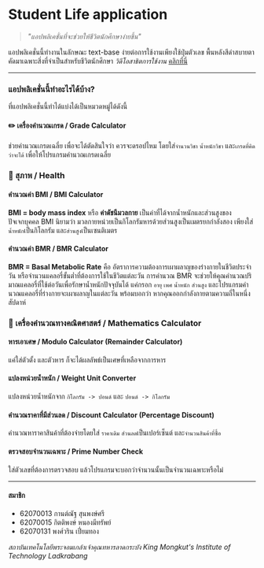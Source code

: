 # Student Life application

> *"แอปพลิเคชั่นที่จะช่วยให้ชีวิตนักศึกษาง่ายขึ้น"*

แอปพลิเคชั่นนี้ทำงานในลักษณะ text-base ง่ายต่อการใช้งานเพียงใช้ปุ่มตัวเลข พื้นหลังสีดำสบายตา คัดมาเฉพาะสิ่งที่จำเป็นสำหรับชีวิตนักศึกษา
*วิดีโอสาธิตการใช้งาน* [คลิกที่นี่](https://www.youtube.com/watch?v=enjPfCYdQcQ)
***

  ### แอปพลิเคชั่นนี้ทำอะไรได้บ้าง?

ที่แอปพลิเคชั่นนี้ทำได้แบ่งได้เป็นหมวดหมู่ได้ดังนี้

  #### :pencil2: เครื่องคำนวณเกรด / Grade Calculator

ช่วยคำนวณเกรดเฉลี่ย เพื่อจะได้ตัดสินใจว่า ควรจะดรอปไหม  โดยใส่`จำนวนวิชา` `น้ำหนักวิชา` และ`เกรดที่คิดว่าจะได้` เพื่อให้โปรแกรมคำนวณเกรดเฉลี่ย

  ### :hospital: สุภาพ / Health

  #### คำนวณค่า BMI / BMI Calculator

**BMI = body mass index** หรือ **ค่าดัชนีมวลกาย** เป็นค่าที่ได้จากน้ำหนักและส่วนสูงของปัจเจกบุคคล BMI นิยามว่า มวลกายหน่วยเป็นกิโลกรัมหารด้วยส่วนสูงเป็นเมตรยกกำลังสอง เพียงใส่`น้ำหนัก`เป็นกิโลกรัม และ`ส่วนสูง`เป็นเซนติเมตร

#### คำนวณค่า BMR / BMR Calculator

**BMR = Basal Metabolic Rate** คือ อัตราการความต้องการเผาผลาญของร่างกายในชีวิตประจำวัน หรือจำนวนแคลอรี่ขั้นต่ำที่ต้องการใช้ในชีวิตแต่ละวัน การคำนวณ BMR จะช่วยให้คุณคำนวณปริมาณแคลอรี่ที่ใช้ต่อวันเพื่อรักษาน้ำหนักปัจจุบันได้ แค่กรอก `อายุ` `เพศ` `น้ำหนัก` `ส่วนสูง` และโปรแกรมคำนวณแคลอรี่ที่ร่างกายจะเผาผลาญในแต่ละวัน พร้อมบอกว่า หากคุณออกกำลังกายตามความถี่ในหนึ่งสัปดาห์

### :blue_book: เครื่องคำนวณทางคณิตศาสตร์ / Mathematics Calculator

#### หารเอาเศษ / Modulo Calculator (Remainder Calculator)

แค่ใส่ตัวตั้ง และตัวหาร ก็จะได้ผลลัพธ์เป็นเศษที่เหลือจากการหาร

#### แปลงหน่วยน้ำหนัก / Weight Unit Converter

แปลงหน่วยน้ำหนักจาก `กิโลกรัม -> ปอนด์` และ `ปอนด์ -> กิโลกรัม`

#### คำนวณราคาที่มีส่วนลด / Discount Calculator (Percentage Discount)

คำนวณหาราคาสินค้าที่ต้องจ่ายโดยใส่ `ราคาเดิม` `ส่วนลด`เป็นเปอร์เซ็นต์ และ`จำนวนสินค้าที่ซื้อ`

#### ตรวจสอบจำนวนเฉพาะ / Prime Number Check

ใส่ตัวเลขที่ต้องการตรวจสอบ แล้วโปรแกรมจะบอกว่าจำนวนนั้นเป็นจำนวนเฉพาะหรือไม่





***

#### สมาชิก

* 62070013 กานต์ณัฐ สุนพงษ์ศรี
* 62070015 กิตติพงษ์ หนองมีทรัพย์
* 62070131 พงศ์วริน เปี่ยมทอง

*สถาบันเทคโนโลยีพระจอมเกล้าเจ้าคุณทหารลาดกระบัง*
*King Mongkut's Institute of Technology Ladkrabang*

